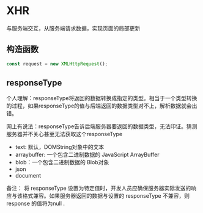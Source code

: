 # XHR
与服务端交互，从服务端请求数据，实现页面的局部更新

## 构造函数
```js
const request = new XMLHttpRequest();
```

## responseType
个人理解：responseType将返回的数据转换成指定的类型。相当于一个类型转换的过程，如果responseType的值与后端返回的数据类型对不上，解析数据就会出错。

网上有说法：responseType告诉后端服务器要返回的数据类型，无法印证。猜测服务器并不关心甚至无法获取这个responseType

- text: 默认，DOMString对象中的文本
- arraybuffer: 一个包含二进制数据的 JavaScript ArrayBuffer
- blob：一个包含二进制数据的 Blob对象
- json
- document


备注： 将 responseType 设置为特定值时，开发人员应确保服务器实际发送的响应与该格式兼容。如果服务器返回的数据与设置的 responseType 不兼容，则 response 的值将为null .


